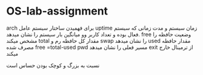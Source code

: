 # OS-lab-assignment
arch  برای فهمیدن ساختار سیستم عامل
uptime زمان سیستم و مدت زمانی که سیستم فعال بوده و تعداد کاربر وو میانگین بار سیستم را نشان میدهد.
free وضعیت حافظه را مشخص میکند
    total  مقدار کل حافظه رم و swap  را نشان میدهد
    used  مقدار حافظه مصرف شده 
    free =total-used
pwd مسیر فعلی را نشان میدهد
exit از ترمینال خارج میکند



نسبت به بزرگ و کوچک بودن حساس است

